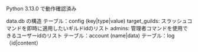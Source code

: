Python 3.13.0 で動作確認済み



data.db の構造
テーブル：config (key|type|value)
    target_guilds: スラッシュコマンドを即時に適用したいギルドidのリスト
    admins: 管理者コマンドを使用できるユーザーidのリスト
テーブル：account (name|data)
テーブル：log（id|content）
